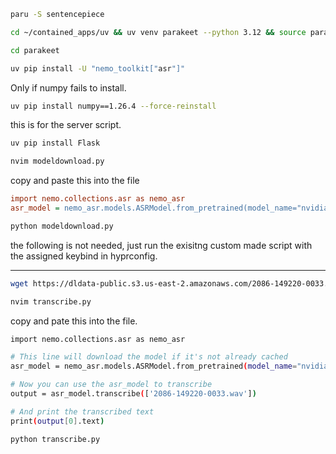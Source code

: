 ```bash
paru -S sentencepiece
```

```bash
cd ~/contained_apps/uv && uv venv parakeet --python 3.12 && source parakeet/bin/activate
```

```bash
cd parakeet
```

```bash
uv pip install -U "nemo_toolkit["asr"]"
```

Only if numpy fails to install.
```bash
uv pip install numpy==1.26.4 --force-reinstall
```

this is for the server script. 
```bash
uv pip install Flask
```

```bash
nvim modeldownload.py
```

copy and paste this into the file
```ini
import nemo.collections.asr as nemo_asr
asr_model = nemo_asr.models.ASRModel.from_pretrained(model_name="nvidia/parakeet-tdt-0.6b-v2")
```

```bash
python modeldownload.py
```


the following is not needed, just run the exisitng custom made script with the assigned keybind in hyprconfig. 

---

```bash
wget https://dldata-public.s3.us-east-2.amazonaws.com/2086-149220-0033.wav
```

```bash
nvim transcribe.py
```

copy and pate this into the file. 
```bash
import nemo.collections.asr as nemo_asr 

# This line will download the model if it's not already cached 
asr_model = nemo_asr.models.ASRModel.from_pretrained(model_name="nvidia/parakeet-tdt-0.6b-v2") 

# Now you can use the asr_model to transcribe 
output = asr_model.transcribe(['2086-149220-0033.wav']) 

# And print the transcribed text 
print(output[0].text) 
```

```bash
python transcribe.py
```